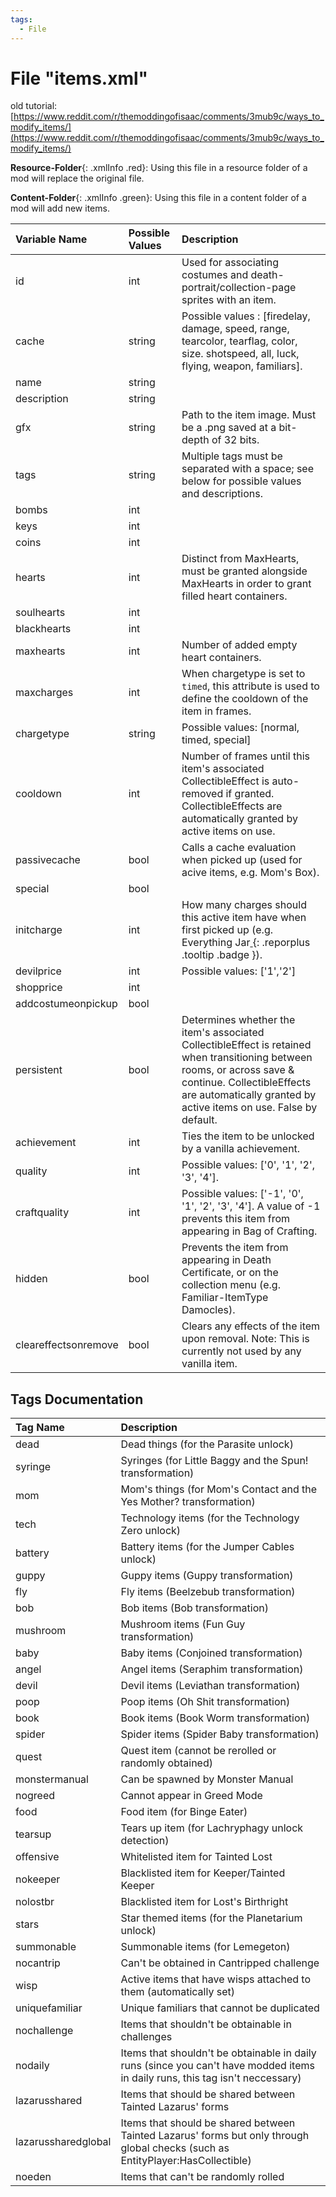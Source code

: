 ```yaml
---
tags:
  - File
---
```

# File "items.xml"

old tutorial: [https://www.reddit.com/r/themoddingofisaac/comments/3mub9c/ways_to_modify_items/](https://www.reddit.com/r/themoddingofisaac/comments/3mub9c/ways_to_modify_items/)

**Resource-Folder**{: .xmlInfo .red}: Using this file in a resource folder of a mod will replace the original file.

**Content-Folder**{: .xmlInfo .green}: Using this file in a content folder of a mod will add new items.


| Variable Name | Possible Values | Description |
|:--|:--|:--|
| id | int | Used for associating costumes and death-portrait/collection-page sprites with an item. |
| cache | string | Possible values : [firedelay, damage, speed, range, tearcolor, tearflag, color, size. shotspeed, all, luck, flying, weapon, familiars]. |
| name | string |  |
| description | string |  |
| gfx | string | Path to the item image. Must be a .png saved at a bit-depth of 32 bits. |
| tags | string | Multiple tags must be separated with a space; see below for possible values and descriptions. |
| bombs | int |  |
| keys | int |  |
| coins | int |  |
| hearts | int | Distinct from MaxHearts, must be granted alongside MaxHearts in order to grant filled heart containers. |
| soulhearts | int |  |
| blackhearts | int |  |
| maxhearts | int | Number of added empty heart containers. |
| maxcharges | int | When chargetype is set to `timed`, this attribute is used to define the cooldown of the item in frames. |
| chargetype | string | Possible values: [normal, timed, special]|
| cooldown | int | Number of frames until this item's associated CollectibleEffect is auto-removed if granted. CollectibleEffects are automatically granted by active items on use. |
| passivecache | bool | Calls a cache evaluation when picked up (used for acive items, e.g. Mom's Box). |
| special | bool |  |
| initcharge | int | How many charges should this active item have when first picked up (e.g. Everything Jar[ ](#){: .reporplus .tooltip .badge }). |
| devilprice | int | Possible values: ['1','2'] |
| shopprice | int |  |
| addcostumeonpickup | bool |  |
| persistent | bool | Determines whether the item's associated CollectibleEffect is retained when transitioning between rooms, or across save & continue. CollectibleEffects are automatically granted by active items on use. False by default. |
| achievement | int | Ties the item to be unlocked by a vanilla achievement. |
| quality | int | Possible values: ['0', '1', '2', '3', '4']. |
| craftquality | int | Possible values: ['-1', '0', '1', '2', '3', '4']. A value of -1 prevents this item from appearing in Bag of Crafting. |
| hidden | bool | Prevents the item from appearing in Death Certificate, or on the collection menu (e.g. Familiar-ItemType Damocles). |
| cleareffectsonremove | bool | Clears any effects of the item upon removal. Note: This is currently not used by any vanilla item. |

## Tags Documentation

| Tag Name | Description |
|:--|:--|
| dead | Dead things (for the Parasite unlock) |
| syringe | Syringes (for Little Baggy and the Spun! transformation) |
| mom | Mom's things (for Mom's Contact and the Yes Mother? transformation) |
| tech | Technology items (for the Technology Zero unlock) |
| battery | Battery items (for the Jumper Cables unlock) |
| guppy | Guppy items (Guppy transformation) |
| fly | Fly items (Beelzebub transformation) |
| bob | Bob items (Bob transformation) |
| mushroom | Mushroom items (Fun Guy transformation) |
| baby | Baby items (Conjoined transformation) |
| angel | Angel items (Seraphim transformation) |
| devil | Devil items (Leviathan transformation) |
| poop | Poop items (Oh Shit transformation) |
| book | Book items (Book Worm transformation) |
| spider | Spider items (Spider Baby transformation) |
| quest | Quest item (cannot be rerolled or randomly obtained) |
| monstermanual | Can be spawned by Monster Manual |
| nogreed | Cannot appear in Greed Mode |
| food | Food item (for Binge Eater) |
| tearsup | Tears up item (for Lachryphagy unlock detection) |
| offensive | Whitelisted item for Tainted Lost |
| nokeeper | Blacklisted item for Keeper/Tainted Keeper |
| nolostbr | Blacklisted item for Lost's Birthright |
| stars | Star themed items (for the Planetarium unlock) |
| summonable | Summonable items (for Lemegeton) |
| nocantrip | Can't be obtained in Cantripped challenge |
| wisp | Active items that have wisps attached to them (automatically set) |
| uniquefamiliar | Unique familiars that cannot be duplicated |
| nochallenge | Items that shouldn't be obtainable in challenges |
| nodaily | Items that shouldn't be obtainable in daily runs (since you can't have modded items in daily runs, this tag isn't neccessary) |
| lazarusshared | Items that should be shared between Tainted Lazarus' forms |
| lazarussharedglobal | Items that should be shared between Tainted Lazarus' forms but only through global checks (such as EntityPlayer:HasCollectible) |
| noeden | Items that can't be randomly rolled |
